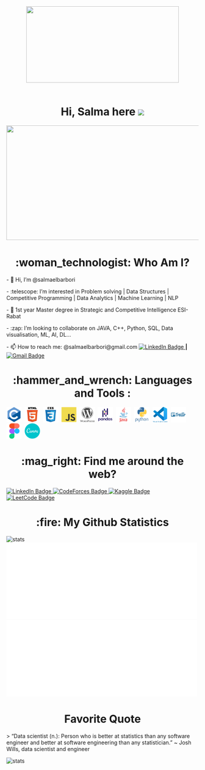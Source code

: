 <div id="header" align="center">
  <img src="https://media.giphy.com/media/qwi7fF1bfJQMPlTZ43/giphy.gif" width="400" height = "200"/></br>
  <img src="https://komarev.com/ghpvc/?username=salmaelbarbori&style=flat-square&color=blue" alt="" width="200"/></br>
  <h1>
  Hi, Salma here
  <img src="https://media.giphy.com/media/hvRJCLFzcasrR4ia7z/giphy.gif" width="30px"/>
  </h1>
</div>
<div align="center">
 <img src="https://media.giphy.com/media/FoVzfcqCDSb7zCynOp/giphy.gif" width="600" height="300"/> 
</div>
<h1 align = "center">:woman_technologist: Who Am I? </h1>
<div id = "aboutme">
<p>- 👋 Hi, I’m @salmaelbarbori</p>
<p>- :telescope: I’m interested in Problem solving | Data Structures | Competitive Programming | Data Analytics | Machine Learning | NLP</p>
<p>- 🌱 1st year Master degree in Strategic and Competitive Intelligence ESI-Rabat</p>
<p>- :zap: I’m looking to collaborate on JAVA, C++, Python, SQL, Data visualisation, ML, AI, DL...</p>
<p>- 📫 How to reach me:  @salmaelbarbori@gmail.com
  <a href="https://ma.linkedin.com/in/salma-el-barbori/en">
    <img src="https://img.shields.io/badge/LinkedIn-blue?style=for-the-badge&logo=linkedin&logoColor=white" alt="LinkedIn Badge"/>
  </a> <strong>|</strong>  <a href="https://mail.google.com/mail/u/salmaelbarbori@gmail.com">
    <img src="https://img.shields.io/badge/Gmail-red?style=for-the-badge&logo=gmail&logoColor=white" alt="Gmail Badge"/>
  </a></p>
</div>
<h1 align="center">:hammer_and_wrench: Languages and Tools :</h1>
<div>
   <img src="https://github.com/devicons/devicon/blob/master/icons/c/c-original.svg" title="C/C++" alt="C" width="40" height="40"/>&nbsp;
   <img src="https://github.com/devicons/devicon/blob/master/icons/html5/html5-original-wordmark.svg" title="HTML5" alt="HTML" width="40" height="40"/>&nbsp;
   <img src="https://github.com/devicons/devicon/blob/master/icons/css3/css3-original-wordmark.svg" title="CSS" alt="CSS" width="40" height="40"/>&nbsp;
   <img src="https://github.com/devicons/devicon/blob/master/icons/javascript/javascript-original.svg" title="JAVASCRIPT" alt="js" width="40" height="40"/>&nbsp;
   <img src="https://github.com/devicons/devicon/blob/master/icons/wordpress/wordpress-plain-wordmark.svg" title="WORDPRESS" alt="wp" width="40" height="40"/>&nbsp;
   <img src="https://github.com/devicons/devicon/blob/master/icons/pandas/pandas-original-wordmark.svg" title="Java" alt="Java" width="40" height="40"/>&nbsp;
   <img src="https://github.com/devicons/devicon/blob/master/icons/java/java-original-wordmark.svg" title="Java" alt="Java" width="40" height="40"/>&nbsp;
   <img src="https://github.com/devicons/devicon/blob/master/icons/python/python-original-wordmark.svg" title="Python" alt="React" width="40" height="40"/>&nbsp;
   <img src="https://github.com/devicons/devicon/blob/master/icons/vscode/vscode-original-wordmark.svg" title="VSCODE" alt="VSCODE" width="40" height="40"/>&nbsp;
   <img src="https://github.com/devicons/devicon/blob/master/icons/trello/trello-plain-wordmark.svg" title="TRELLO" alt="trello" width="40" height="40"/>&nbsp;
   <img src="https://github.com/devicons/devicon/blob/master/icons/figma/figma-original.svg" title="FIGMA" alt="figma" width="40" height="40"/>&nbsp;
   <img src="https://github.com/devicons/devicon/blob/master/icons/canva/canva-original.svg" title="CANVA" alt="canva" width="40" height="40"/>&nbsp;
  
</div>
<h1 align = "center"> :mag_right: Find me around the web? </h1>
<div id="badges">
  <a href="https://ma.linkedin.com/in/salma-el-barbori/en">
    <img src="https://img.shields.io/badge/LinkedIn-blue?style=for-the-badge&logo=linkedin&logoColor=white" alt="LinkedIn Badge"/>
  </a>
  <a href="https://codeforces.com/profile/salmaelbarbori">
   <img src="https://img.shields.io/badge/CodeForces-yellow?style=for-the-badge&logo=CodeForces&logoColor=white" alt="CodeForces Badge"/>
  </a>
  <a href="https://www.kaggle.com/saelbar">
    <img src="https://img.shields.io/badge/Kaggle-blue?style=for-the-badge&logo=kaggle&logoColor=white" alt="Kaggle Badge"/>
  </a>
  <a href="https://leetcode.com/elbarborisalma/">
    <img src="https://img.shields.io/badge/LeetCode-orange?style=for-the-badge&logo=LeetCode&logoColor=white" alt="LeetCode Badge"/>
  </a>
</div>
<!---
salmaelbarbori/salmaelbarbori is a ✨ special ✨ repository because its `README.md` (this file) appears on your GitHub profile.
You can click the Preview link to take a look at your changes.

<!--- another section --->
<div>
  <h1 align = "center">:fire: My Github Statistics </h1>
  <img src="https://github-readme-streak-stats.herokuapp.com?user=salmaelbarbori&theme=dark" title="statistics" alt="stats" width="500" height="200"/>&nbsp;
  </br>
  <img src="https://raw.githubusercontent.com/salmaelbarbori/githubstats/master/generated/overview.svg#gh-light-mode-only" title="statistics"      alt="stats" width="500" height="200" />&nbsp;
  <img src="https://raw.githubusercontent.com/salmaelbarbori/githubstats/master/generated/languages.svg#gh-light-mode-only" title="statistics"  alt="stats" width="500" height="200" />&nbsp;
</div>
<div>
<h1 align = "center">Favorite Quote</h1>
 <p>
    > “Data scientist (n.): Person who is better at statistics than any software engineer and better at software engineering than any statistician.”
~ Josh Wills, data scientist and engineer
  </p>
</div>
  <img src = "https://github-readme-quotes.herokuapp.com/quote?theme=dark" title="statistics" alt="stats" width="500" height="200"/>

